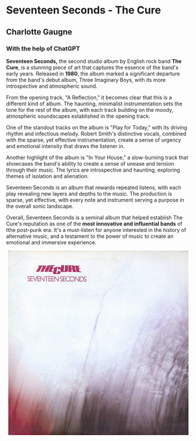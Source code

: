 
# **Seventeen Seconds** - The Cure
## Charlotte Gaugne
### With the help of ChatGPT

**Seventeen Seconds,** the second studio album by English rock band **The Cure**, is a stunning piece of art that captures the essence of the band's early years. Released in **1980**, the album marked a significant departure from the band's debut album, Three Imaginary Boys, with its more introspective and atmospheric sound.

From the opening track, "A Reflection," it becomes clear that this is a different kind of album. The haunting, minimalist instrumentation sets the tone for the rest of the album, with each track building on the moody, atmospheric soundscapes established in the opening track.

One of the standout tracks on the album is "Play for Today," with its driving rhythm and infectious melody. Robert Smith's distinctive vocals, combined with the sparse, yet effective instrumentation, create a sense of urgency and emotional intensity that draws the listener in.

Another highlight of the album is "In Your House," a slow-burning track that showcases the band's ability to create a sense of unease and tension through their music. The lyrics are introspective and haunting, exploring themes of isolation and alienation.

Seventeen Seconds is an album that rewards repeated listens, with each play revealing new layers and depths to the music. The production is sparse, yet effective, with every note and instrument serving a purpose in the overall sonic landscape.

Overall, Seventeen Seconds is a seminal album that helped establish The Cure's reputation as one of the **most innovative and influential bands** of tthe post-punk era. It's a must-listen for anyone interested in the history of alternative music, and a testament to the power of music to create an emotional and immersive experience.

![Cover](10534-the-cure-seventeen-seconds-LP-2-5a72ecc409b9c.png)
